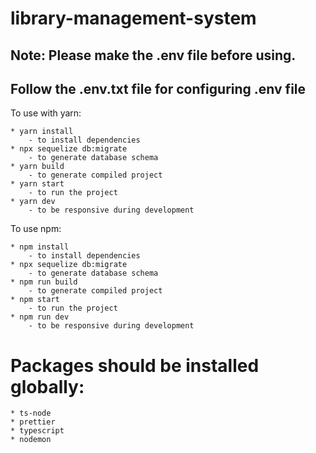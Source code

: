 # library-management-system

## Note: Please make the .env file before using. 
## Follow the .env.txt file for configuring .env file

To use with yarn:

    * yarn install
        - to install dependencies
    * npx sequelize db:migrate
        - to generate database schema
    * yarn build
        - to generate compiled project
    * yarn start
        - to run the project
    * yarn dev
        - to be responsive during development

To use npm:

    * npm install
        - to install dependencies
    * npx sequelize db:migrate
        - to generate database schema
    * npm run build
        - to generate compiled project
    * npm start
        - to run the project
    * npm run dev
        - to be responsive during development

# Packages should be installed globally:

    * ts-node
    * prettier
    * typescript
    * nodemon
